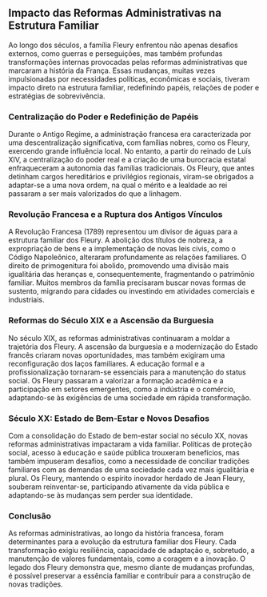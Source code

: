 ## Impacto das Reformas Administrativas na Estrutura Familiar

Ao longo dos séculos, a família Fleury enfrentou não apenas desafios externos, como guerras e perseguições, mas também profundas transformações internas provocadas pelas reformas administrativas que marcaram a história da França. Essas mudanças, muitas vezes impulsionadas por necessidades políticas, econômicas e sociais, tiveram impacto direto na estrutura familiar, redefinindo papéis, relações de poder e estratégias de sobrevivência.

### Centralização do Poder e Redefinição de Papéis

Durante o Antigo Regime, a administração francesa era caracterizada por uma descentralização significativa, com famílias nobres, como os Fleury, exercendo grande influência local. No entanto, a partir do reinado de Luís XIV, a centralização do poder real e a criação de uma burocracia estatal enfraqueceram a autonomia das famílias tradicionais. Os Fleury, que antes detinham cargos hereditários e privilégios regionais, viram-se obrigados a adaptar-se a uma nova ordem, na qual o mérito e a lealdade ao rei passaram a ser mais valorizados do que a linhagem.

### Revolução Francesa e a Ruptura dos Antigos Vínculos

A Revolução Francesa (1789) representou um divisor de águas para a estrutura familiar dos Fleury. A abolição dos títulos de nobreza, a expropriação de bens e a implementação de novas leis civis, como o Código Napoleônico, alteraram profundamente as relações familiares. O direito de primogenitura foi abolido, promovendo uma divisão mais igualitária das heranças e, consequentemente, fragmentando o patrimônio familiar. Muitos membros da família precisaram buscar novas formas de sustento, migrando para cidades ou investindo em atividades comerciais e industriais.

### Reformas do Século XIX e a Ascensão da Burguesia

No século XIX, as reformas administrativas continuaram a moldar a trajetória dos Fleury. A ascensão da burguesia e a modernização do Estado francês criaram novas oportunidades, mas também exigiram uma reconfiguração dos laços familiares. A educação formal e a profissionalização tornaram-se essenciais para a manutenção do status social. Os Fleury passaram a valorizar a formação acadêmica e a participação em setores emergentes, como a indústria e o comércio, adaptando-se às exigências de uma sociedade em rápida transformação.

### Século XX: Estado de Bem-Estar e Novos Desafios

Com a consolidação do Estado de bem-estar social no século XX, novas reformas administrativas impactaram a vida familiar. Políticas de proteção social, acesso à educação e saúde pública trouxeram benefícios, mas também impuseram desafios, como a necessidade de conciliar tradições familiares com as demandas de uma sociedade cada vez mais igualitária e plural. Os Fleury, mantendo o espírito inovador herdado de Jean Fleury, souberam reinventar-se, participando ativamente da vida pública e adaptando-se às mudanças sem perder sua identidade.

### Conclusão

As reformas administrativas, ao longo da história francesa, foram determinantes para a evolução da estrutura familiar dos Fleury. Cada transformação exigiu resiliência, capacidade de adaptação e, sobretudo, a manutenção de valores fundamentais, como a coragem e a inovação. O legado dos Fleury demonstra que, mesmo diante de mudanças profundas, é possível preservar a essência familiar e contribuir para a construção de novas tradições.
